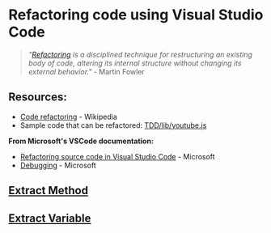 # Refactoring code using Visual Studio Code

>_"[Refactoring](https://refactoring.com/) is a disciplined technique for restructuring an existing body of code, altering its internal structure without changing its external behavior."_ - Martin Fowler

## Resources:  
- [Code refactoring](https://en.wikipedia.org/wiki/Code_refactoring) - Wikipedia  
- Sample code that can be refactored: [TDD/lib/youtube.js](https://github.com/insanity54/TDD/blob/42a3978940a75ff288a74656da6c0ba0d9506fce/lib/youtube.js)

**From Microsoft's VSCode documentation:**  
- [Refactoring source code in Visual Studio Code](https://code.visualstudio.com/docs/editor/refactoring) - Microsoft  
- [Debugging](https://code.visualstudio.com/docs/editor/debugging) - Microsoft  


## [Extract Method](https://refactoring.com/catalog/extractFunction.html) 
 
## [Extract Variable](https://refactoring.com/catalog/extractVariable.html) 


